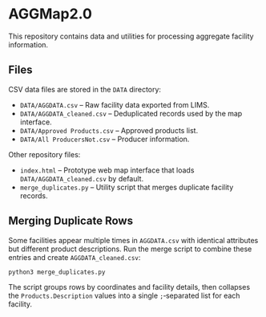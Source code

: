 # AGGMap2.0

This repository contains data and utilities for processing aggregate facility information.

## Files

CSV data files are stored in the `DATA` directory:

- `DATA/AGGDATA.csv` – Raw facility data exported from LIMS.
- `DATA/AGGDATA_cleaned.csv` – Deduplicated records used by the map interface.
- `DATA/Approved Products.csv` – Approved products list.
- `DATA/All ProducersNot.csv` – Producer information.

Other repository files:
- `index.html` – Prototype web map interface that loads `DATA/AGGDATA_cleaned.csv` by default.
- `merge_duplicates.py` – Utility script that merges duplicate facility records.

## Merging Duplicate Rows

Some facilities appear multiple times in `AGGDATA.csv` with identical attributes but different product descriptions. Run the merge script to combine these entries and create `AGGDATA_cleaned.csv`:

```bash
python3 merge_duplicates.py
```

The script groups rows by coordinates and facility details, then collapses the `Products.Description` values into a single `;`‑separated list for each facility.
